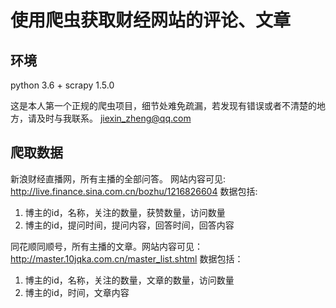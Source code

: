 # 使用爬虫获取财经网站的评论、文章
## 环境
python 3.6 + scrapy 1.5.0

这是本人第一个正规的爬虫项目，细节处难免疏漏，若发现有错误或者不清楚的地方，请及时与我联系。 jiexin_zheng@qq.com

## 爬取数据
新浪财经直播网，所有主播的全部问答。 网站内容可见: http://live.finance.sina.com.cn/bozhu/1216826604
数据包括: 
1. 博主的id，名称，关注的数量，获赞数量，访问数量
2. 博主的id，提问时间，提问内容，回答时间，回答内容

同花顺同顺号，所有主播的文章。网站内容可见：http://master.10jqka.com.cn/master_list.shtml
数据包括：
1. 博主的id，名称，关注的数量，文章的数量，访问数量
2. 博主的id，时间，文章内容